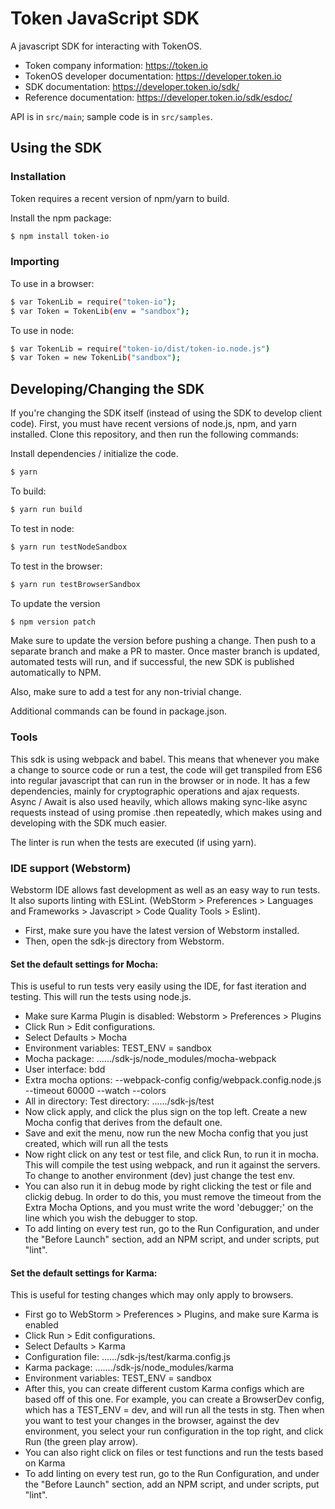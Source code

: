 # Token JavaScript SDK

A javascript SDK for interacting with TokenOS.

* Token company information: https://token.io
* TokenOS developer documentation: https://developer.token.io
* SDK documentation: https://developer.token.io/sdk/
* Reference documentation: https://developer.token.io/sdk/esdoc/

API is in `src/main`; sample code is in `src/samples`.

## Using the SDK
### Installation

Token requires a recent version of npm/yarn to build.

Install the npm package:

```sh
$ npm install token-io
```

### Importing
To use in a browser:

```sh
$ var TokenLib = require("token-io");
$ var Token = TokenLib(env = "sandbox");
```

To use in node:

```sh
$ var TokenLib = require("token-io/dist/token-io.node.js")
$ var Token = new TokenLib("sandbox");
```

## Developing/Changing the SDK

If you're changing the SDK itself (instead of using the SDK to develop client code). First, you
must have recent versions of node.js, npm, and yarn installed. Clone this repository, and then
run the following commands:

Install dependencies / initialize the code.
```sh
$ yarn
```

To build:
```sh
$ yarn run build
```
To test in node:
```sh
$ yarn run testNodeSandbox
```

To test in the browser:
```sh
$ yarn run testBrowserSandbox
```

To update the version
```sh
$ npm version patch
```

Make sure to update the version before pushing a change. Then push to a separate branch and make
a PR to master. Once master branch is updated, automated tests will run, and if successful, the
new SDK is published automatically to NPM.

Also, make sure to add a test for any non-trivial change.

Additional commands can be found in package.json.

### Tools

This sdk is using webpack and babel. This means that whenever you make a change to source code
or run a test, the code will get transpiled from ES6 into regular javascript that can run
in the browser or in node. It has a few dependencies, mainly for cryptographic operations 
and ajax requests. Async / Await is also used heavily, which allows making sync-like async requests
instead of using promise .then repeatedly, which makes using and developing with the SDK much 
easier.

The linter is run when the tests are executed (if using yarn). 

### IDE support (Webstorm)

Webstorm IDE allows fast development as well as an easy way to run tests. It also suports linting
with ESLint. (WebStorm > Preferences > Languages and Frameworks > Javascript > Code Quality Tools > Eslint).

* First, make sure you have the latest version of Webstorm installed. 
* Then, open the sdk-js directory from Webstorm.


#### Set the default settings for Mocha:
This is useful to run tests very easily using the IDE, for fast iteration and testing.
This will run the tests using node.js.

* Make sure Karma Plugin is disabled: Webstorm > Preferences > Plugins
* Click Run > Edit configurations.
* Select Defaults > Mocha
* Environment variables: TEST_ENV = sandbox
* Mocha package: ....../sdk-js/node_modules/mocha-webpack
* User interface: bdd
* Extra mocha options: --webpack-config config/webpack.config.node.js --timeout 60000 --watch --colors
* All in directory:  Test directory: ....../sdk-js/test
* Now click apply, and click the plus sign on the top left. Create a new Mocha config that derives
from the default one.
* Save and exit the menu, now run the new Mocha config that you just created, which will 
run all the tests
* Now right click on any test or test file, and click Run, to run it in mocha. 
This will compile the test using webpack, and run it against the servers. 
To change to another environment (dev) just change the test env.
* You can also run it in debug mode by right clicking the test or file and clickig debug. In 
order to do this, you must remove the timeout from the Extra Mocha Options, and you must 
write the word 'debugger;' on the line which you wish the debugger to stop.
* To add linting on every test run, go to the Run Configuration, and under the "Before Launch"
section, add an NPM script, and under scripts, put "lint".

#### Set the default settings for Karma:
This is useful for testing changes which may only apply to browsers. 

* First go to WebStorm > Preferences > Plugins, and make sure Karma is enabled
* Click Run > Edit configurations.
* Select Defaults > Karma
* Configuration file: ....../sdk-js/test/karma.config.js
* Karma package: ......./sdk-js/node_modules/karma 
* Environment variables: TEST_ENV = sandbox
* After this, you can create different custom Karma configs which are based off of this one. For 
example, you can create a BrowserDev config, which has a TEST_ENV = dev, and will run all the
tests in stg. Then when you want to test your changes in the browser, against the dev environment,
you select your run configuration in the top right, and click Run (the green play arrow).
* You can also right click on files or test functions and run the tests based on Karma
* To add linting on every test run, go to the Run Configuration, and under the "Before Launch"
section, add an NPM script, and under scripts, put "lint".

